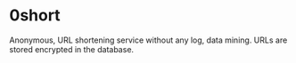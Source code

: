 0short
======

Anonymous, URL shortening service without any log, data mining. URLs are stored encrypted in the database.
